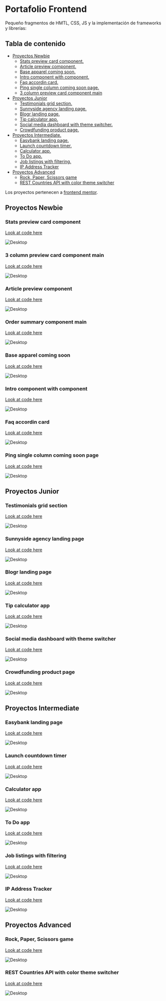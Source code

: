 # Portafolio Frontend

Pequeño fragmentos de HMTL, CSS, JS y la implementación de frameworks y librerías:

## Tabla de contenido

- [Proyectos Newbie](#proyectos-newbie)
  - [Stats preview card component.](#stats-preview-card-component)
  - [Article preview component.](#article-preview-component)
  - [Base apparel coming soon.](#base-apparel-coming-soon)
  - [Intro component with component.](#intro-component-with-component)
  - [Faq accordin card.](#faq-accordin-card)
  - [Ping single column coming soon page.](#ping-single-column-coming-soon-page)
  - [3 column preview card component main](#3-column-preview-card-component-main)
- [Proyectos Junior](#proyectos-junior)
  - [Testimonials grid section.](#testimonials-grid-section)
  - [Sunnyside agency landing page.](#sunnyside-agency-landing-page)
  - [Blogr landing page.](#interactive-pricing-component)
  - [Tip calculator app.](#fylo-data-storage-component)
  - [Social media dashboard with theme switcher.](#social-media-dashboard-with-theme-switcher)
  - [Crowdfunding product page.](#crowdfunding-product-page)
- [Proyectos Intermediate.](#proyectos-intermediate)
  - [Easybank landing page.](#easybank-landing-page)
  - [Launch countdown timer.](#launch-countdown-timer)
  - [Calculator app.](#calculator-app)
  - [To Do app.](#todo-app)
  - [Job listings with filtering.](#job-listings-with-filtering)
  - [IP Address Tracker](#ip-address-tracker)
- [Proyectos Advanced](#proyectos-advanced)
  - [Rock, Paper, Scissors game](#rock-paper-scissors-game)
  - [REST Countries API with color theme switcher](#rest-countries-api-with-color-theme-switcher)

Los proyectos pertenecen a [frontend mentor](https://www.frontendmentor.io/).

## Proyectos Newbie

### Stats preview card component

[Look at code here](https://github.com/Mooenz/frontend-portafolio/tree/main/stats-preview-card-component-main)

![Desktop](./stats-preview-card-component-main/solution-capture/Mooenz-desktop-solution.png)

### 3 column preview card component main

[Look at code here](https://github.com/Mooenz/frontend-portafolio/tree/main/3-column-preview-card-component-main)

![Desktop](./3-column-preview-card-component-main/solution-capture/mooenz-desktop-solution.png)

### Article preview component

[Look at code here](https://github.com/Mooenz/frontend-portafolio/tree/main/article-preview-component-master)

![Desktop](./article-preview-component-master/solution-capture/mooenz-desktop-solution.png)

### Order summary component main

[Look at code here](https://github.com/Mooenz/frontend-portafolio/tree/main/order-summary-component-main)

![Desktop](./order-summary-component-main/solution-capture/mooenz-desktop-solution.png)

### Base apparel coming soon

[Look at code here](https://github.com/Mooenz/frontend-portafolio/tree/main/base-apparel-coming-soon-master)

![Desktop](./base-apparel-coming-soon-master/solution-capture/mooenz-desktop-normal-solution.png)

### Intro component with component

[Look at code here](https://github.com/Mooenz/frontend-portafolio/tree/main/intro-component-with-signup-form-master)

![Desktop](./intro-component-with-signup-form-master/solution-capture/mooenz-desktop-solution.png)

### Faq accordin card

[Look at code here](https://github.com/Mooenz/frontend-portafolio/tree/main/faq-accordion-card-main)

![Desktop](./faq-accordion-card-main/solution-capture/mooenz-desktop-solution.png)

### Ping single column coming soon page

[Look at code here](https://github.com/Mooenz/frontend-portafolio/tree/main/ping-coming-soon-page-master)

![Desktop](./ping-coming-soon-page-master/solution-capture/mooenz-desktop-solution.png)

## Proyectos Junior

### Testimonials grid section

[Look at code here](https://github.com/Mooenz/frontend-portafolio/tree/main/testimonials-grid-section-main)

![Desktop](./testimonials-grid-section-main/solution-capture/mooenz-desktop-solution.png)

### Sunnyside agency landing page

[Look at code here](https://github.com/Mooenz/frontend-portafolio/tree/main/sunnyside-agency-landing-page-main)

![Desktop](./sunnyside-agency-landing-page-main/solution-capture/mooenz-desktop-solution.png)

### Blogr landing page

[Look at code here](https://github.com/Mooenz/frontend-portafolio/tree/main/blogr-landing-page-main)

![Desktop](./blogr-landing-page-main/solution-capture/mooenz-desktop-solution.png)

### Tip calculator app

[Look at code here](https://github.com/Mooenz/frontend-portafolio/tree/main/tip-calculator-app-main)

![Desktop](./tip-calculator-app-main/solution-capture/mooenz-desktop-solution.png)

### Social media dashboard with theme switcher

[Look at code here](https://github.com/Mooenz/frontend-portafolio/tree/main/social-media-dashboard-with-theme-switcher-master)

![Desktop](./social-media-dashboard-with-theme-switcher-master/solution-capture/mooenz-desktop-solution.png)

### Crowdfunding product page

[Look at code here](https://github.com/Mooenz/frontend-portafolio/tree/main/crowdfunding-product-page-main)

![Desktop](./crowdfunding-product-page-main/solution-capture/mooenz-desktop-solution.png)

## Proyectos Intermediate

### Easybank landing page

[Look at code here]()

![Desktop](.//solution-capture/mooenz-desktop-solution.png)

### Launch countdown timer

[Look at code here]()

![Desktop](.//solution-capture/mooenz-desktop-solution.png)

### Calculator app

[Look at code here]()

![Desktop](.//solution-capture/mooenz-desktop-solution.png)

### To Do app

[Look at code here]()

![Desktop](.//solution-capture/mooenz-desktop-solution.png)

### Job listings with filtering

[Look at code here]()

![Desktop](.//solution-capture/mooenz-desktop-solution.png)

### IP Address Tracker

[Look at code here]()

![Desktop](.//solution-capture/mooenz-desktop-solution.png)

## Proyectos Advanced

### Rock, Paper, Scissors game

[Look at code here]()

![Desktop](.//solution-capture/mooenz-desktop-solution.png)

### REST Countries API with color theme switcher

[Look at code here]()

![Desktop](.//solution-capture/mooenz-desktop-solution.png)
